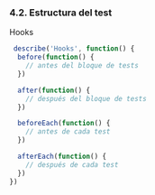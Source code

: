 ### 4.2. Estructura del test

Hooks

```typescript
 describe('Hooks', function() {
  before(function() {
    // antes del bloque de tests
  })

  after(function() {
    // después del bloque de tests
  })

  beforeEach(function() {
    // antes de cada test
  })

  afterEach(function() {
    // después de cada test
  })
})
```